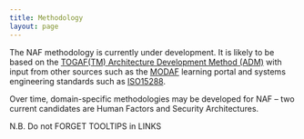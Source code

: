 ```yaml
---
title: Methodology
layout: page
---
```


The NAF methodology is currently under development. It is likely to be based on the [TOGAF(TM) Architecture Development Method (ADM)](http://pubs.opengroup.org/architecture/togaf8-doc/arch/chap03.html) with input from other sources such as the [MODAF](http://nafdocs.org/glossary/modaf/) learning portal and systems engineering standards such as [ISO15288](http://en.wikipedia.org/wiki/ISO/IEC_15288).

Over time, domain-specific methodologies may be developed for NAF – two current candidates are Human Factors and Security Architectures.



N.B. Do not FORGET TOOLTIPS in LINKS
